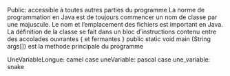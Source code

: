 Public: accessible à toutes autres parties du programme
La norme de programmation en Java est de toujours commencer un nom de classe par une majuscule.
Le nom et l’emplacement des fichiers est important en Java.
La définition de la classe se fait dans un bloc d’instructions contenu entre des accolades ouvrantes { et fermantes }
public static void main (String args[]) est la methode principale du programme

UneVariableLongue: camel case
uneVariable: pascal case
une_variable: snake
